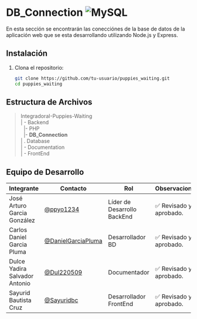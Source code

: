 # DB_Connection ![MySQL](https://img.shields.io/badge/MySQL-4479A1?style=for-the-badge&logo=mysql&logoColor=white)


 En esta sección se encontrarán las conecciónes de la base de datos de la aplicación web que se esta desarrollando utilizando Node.js y Express.

 ## Instalación

1. Clona el repositorio:
   ```bash
   git clone https://github.com/tu-usuario/puppies_waiting.git
   cd puppies_waiting

## Estructura de Archivos

>IntegradoraI-Puppies-Waiting<br>
>| - Backend <br>
>&nbsp;&nbsp;|- PHP<br>
>&nbsp;&nbsp;|- **DB_Connection**<br>
>| . Database<br>
>| - Documentation<br>
>| - FrontEnd


## Equipo de Desarrollo

|Integrante|Contacto|Rol|Observaciones|
|------------|--------|---|---|
|José Arturo Garcia González|[@ppyo1234](https://github.com/ppyo1234)|Líder de Desarrollo BackEnd|✅ Revisado y aprobado.|
|Carlos Daniel Garcia Pluma|[@DanielGarciaPluma](https://github.com/DanielGarciaPluma)|Desarrollador BD|✅ Revisado y aprobado.|
|Dulce Yadira Salvador Antonio|[@Dul220509](https://github.com/Dul220509)|Documentador|✅ Revisado y aprobado.|
|Sayurid Bautista Cruz|[@Sayuridbc](https://github.com/sayuridbc)|Desarrollador FrontEnd|✅ Revisado y aprobado.|
